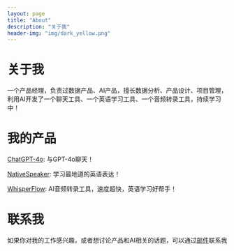 ```yaml
---
layout: page
title: "About"
description: "关于我"
header-img: "img/dark_yellow.png"
---
```


# 关于我

一个产品经理，负责过数据产品、AI产品，擅长数据分析、产品设计、项目管理，利用AI开发了一个聊天工具、一个英语学习工具、一个音频转录工具，持续学习中！


# 我的产品

[ChatGPT-4o](https://chatgpt-4o.streamlit.app/): 与GPT-4o聊天！

[NativeSpeaker](https://nativespeaker.streamlit.app/): 学习最地道的英语表达！

[WhisperFlow](https://whisperflow.streamlit.app/): AI音频转录工具，速度超快，英语学习好帮手！


# 联系我

如果你对我的工作感兴趣，或者想讨论产品和AI相关的话题，可以通过[邮件](mailto:zluckyhou@163.com)联系我
